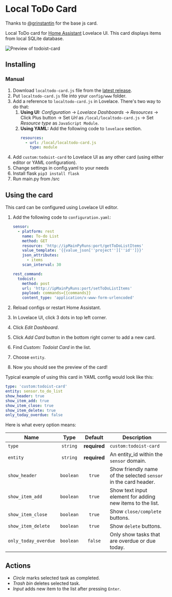 # Local ToDo Card

Thanks to [@grinstantin](https://github.com/grinstantin) for the base js card.

Local ToDo card for [Home Assistant](https://www.home-assistant.io) Lovelace UI. This card displays items from local SQLite database.

![Preview of todoist-card](https://i.imgur.com/Wx1FO15.png)

## Installing

### Manual

1. Download `localtodo-card.js` file from the [latest release](https://github.com/Dielee/localToDo-card/releases/tag/v1.0.0).
2. Put `localtodo-card.js` file into your `config/www` folder.
3. Add a reference to `localtodo-card.js` in Lovelace. There's two way to do that:
   1. **Using UI:** _Configuration_ → _Lovelace Dashboards_ → _Resources_ → Click Plus button → Set _Url_ as `/local/localtodo-card.js` → Set _Resource type_ as `JavaScript Module`.
   2. **Using YAML:** Add the following code to `lovelace` section.
      ```yaml
      resources:
        - url: /local/localtodo-card.js
          type: module
      ```
4. Add `custom:todoist-card` to Lovelace UI as any other card (using either editor or YAML configuration).
5. Change settings in config.yaml to your needs
6. Install flask `pip3 install flask`
7. Run main.py from /src

## Using the card

This card can be configured using Lovelace UI editor.

1. Add the following code to `configuration.yaml`:
    ```yaml
    sensor:
      - platform: rest
        name: To-do List
        method: GET
        resource: 'http://ipMainPyRuns:port/getToDoListItems'
        value_template: '{{value_json[''project''][''id'']}}'
        json_attributes:
          - items
        scan_interval: 30

    rest_command:
      todoist:
        method: post
        url: 'http://ipMainPyRuns:port/setToDoListItems'
        payload: commands={{commands}}
        content_type: 'application/x-www-form-urlencoded'
    ```

2. Reload configs or restart Home Assistant.
3. In Lovelace UI, click 3 dots in top left corner.
4. Click _Edit Dashboard_.
5. Click _Add Card_ button in the bottom right corner to add a new card.
6. Find _Custom: Todoist Card_ in the list.
7. Choose `entity`.
8. Now you should see the preview of the card!

Typical example of using this card in YAML config would look like this:

```yaml
type: 'custom:todoist-card'
entity: sensor.to_do_list
show_header: true
show_item_add: true
show_item_close: true
show_item_delete: true
only_today_overdue: false
```

Here is what every option means:

| Name                 |   Type    |   Default    | Description                                                     |
| -------------------- | :-------: | :----------: | --------------------------------------------------------------- |
| `type`               | `string`  | **required** | `custom:todoist-card`                                           |
| `entity`             | `string`  | **required** | An entity_id within the `sensor` domain.                        |
| `show_header`        | `boolean` | `true`       | Show friendly name of the selected `sensor` in the card header. |
| `show_item_add`      | `boolean` | `true`       | Show text input element for adding new items to the list.       |
| `show_item_close`    | `boolean` | `true`       | Show `close/complete` buttons.                                  |
| `show_item_delete`   | `boolean` | `true`       | Show `delete` buttons.                                          |
| `only_today_overdue` | `boolean` | `false`      | Only show tasks that are overdue or due today.                  |

## Actions

- _Circle_ marks selected task as completed.
- _Trash bin_ deletes selected task.
- _Input_ adds new item to the list after pressing `Enter`.

